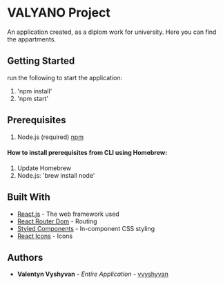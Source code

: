 # VALYANO Project

An application created, as a diplom work for university. Here you can find the appartments.

## Getting Started

run the following to start the application:

1. 'npm install'
2. 'npm start'

## Prerequisites

1. Node.js (required) [npm](https://www.npmjs.com/get-npm)

#### How to install prerequisites from CLI using Homebrew:
1. Update Homebrew
2. Node.js: 'brew install node'

## Built With

* [React.js](https://reactjs.org/) - The web framework used
* [React Router Dom](https://www.npmjs.com/package/react-router-dom) - Routing
* [Styled Components](https://styled-components.com/) - In-component CSS styling
* [React Icons](https://react-icons.netlify.com/#/) - Icons

## Authors

* **Valentyn Vyshyvan** - *Entire Application* - [vvyshyvan](https://github.com/vvyshyvan)
